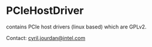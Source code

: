 # PCIeHostDriver
contains PCIe host drivers (linux based) which are GPLv2.

Contact: cyril.jourdan@intel.com
